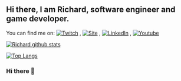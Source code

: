 <!-- Actual text -->
## Hi there, I am Richard, software engineer and game developer.

You can find me on: [![Twitch][1.1]][1] , [![Site][1.2]][2] , [![LinkedIn][1.3]][3] , [![Youtube][1.4]][4]

<!-- Icons -->

[1.1]: http://i.imgur.com/wWzX9uB.png (twitter icon without padding)
[1.2]: http://i.imgur.com/wWzX9uB.png (twitter icon without padding)
[1.3]: https://raw.githubusercontent.com/MartinHeinz/MartinHeinz/master/linkedin-3-16.png (LinkedIn icon without padding)
[1.4]: https://image.flaticon.com/icons/svg/1562/1562715.svg (LinkedIn icon without padding)

<!-- Links to your social media accounts -->

[1]: https://www.twitch.tv/id_akira
[2]: https://www.richardzampieri.com/
[3]: https://www.linkedin.com/in/richardzampieri/
[4]: https://www.youtube.com/channel/UC-LQ5QnaWYUULiMfswEgF4A?view_as=subscriber


[![Richard github stats](https://github-readme-stats.vercel.app/api?username=rsaz&count_private=true&show_icons=true&theme=dracula)](https://github.com/rsaz/github-readme-stats)

[![Top Langs](https://github-readme-stats.vercel.app/api/top-langs/?username=rsaz&theme=dracula)](https://github.com/anuraghazra/github-readme-stats)

### Hi there 👋

<!--
**rsaz/rsaz** is a ✨ _special_ ✨ repository because its `README.md` (this file) appears on your GitHub profile.

Here are some ideas to get you started:

- 🔭 I’m currently working on ...
- 🌱 I’m currently learning ...
- 👯 I’m looking to collaborate on ...
- 🤔 I’m looking for help with ...
- 💬 Ask me about ...
- 📫 How to reach me: ...
- 😄 Pronouns: ...
- ⚡ Fun fact: ...
-->
